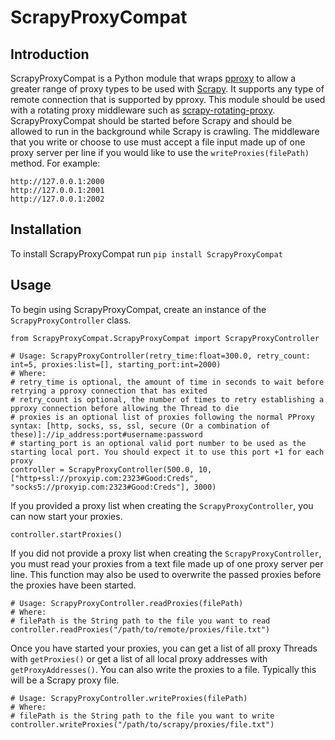 # ScrapyProxyCompat

## Introduction
ScrapyProxyCompat is a Python module that wraps [pproxy](https://pypi.org/project/pproxy/) to allow a greater range of proxy types to be used with [Scrapy](https://scrapy.org/). It supports any type of remote connection that is supported by pproxy. This module should be used with a rotating proxy middleware such as [scrapy-rotating-proxy](https://github.com/TeamHG-Memex/scrapy-rotating-proxies). ScrapyProxyCompat should be started before Scrapy and should be allowed to run in the background while Scrapy is crawling. The middleware that you write or choose to use must accept a file input made up of one proxy server per line if you would like to use the `writeProxies(filePath)` method.
For example:
```
http://127.0.0.1:2000
http://127.0.0.1:2001
http://127.0.0.1:2002
```

## Installation
To install ScrapyProxyCompat run `pip install ScrapyProxyCompat`
    
## Usage
To begin using ScrapyProxyCompat, create an instance of the `ScrapyProxyController` class.
```
from ScrapyProxyCompat.ScrapyProxyCompat import ScrapyProxyController

# Usage: ScrapyProxyController(retry_time:float=300.0, retry_count: int=5, proxies:list=[], starting_port:int=2000)
# Where:
# retry_time is optional, the amount of time in seconds to wait before retrying a pproxy connection that has exited
# retry_count is optional, the number of times to retry establishing a pproxy connection before allowing the Thread to die
# proxies is an optional list of proxies following the normal PProxy syntax: [http, socks, ss, ssl, secure (Or a combination of these)]://ip_address:port#username:password
# starting_port is an optional valid port number to be used as the starting local port. You should expect it to use this port +1 for each proxy
controller = ScrapyProxyController(500.0, 10, ["http+ssl://proxyip.com:2323#Good:Creds", "socks5://proxyip.com:2323#Good:Creds"], 3000)
```
If you provided a proxy list when creating the `ScrapyProxyController`, you can now start your proxies.
```
controller.startProxies()
```
If you did not provide a proxy list when creating the `ScrapyProxyController`, you must read your proxies from a text file made up of one proxy server per line. This function may also be used to overwrite the passed proxies before the proxies have been started.
```
# Usage: ScrapyProxyController.readProxies(filePath)
# Where:
# filePath is the String path to the file you want to read
controller.readProxies("/path/to/remote/proxies/file.txt")
```
Once you have started your proxies, you can get a list of all proxy Threads with `getProxies()` or get a list of all local proxy addresses with `getProxyAddresses()`.
You can also write the proxies to a file. Typically this will be a Scrapy proxy file.
```
# Usage: ScrapyProxyController.writeProxies(filePath)
# Where:
# filePath is the String path to the file you want to write
controller.writeProxies("/path/to/scrapy/proxies/file.txt")
```
